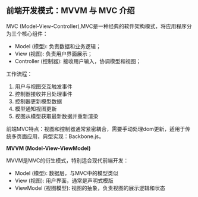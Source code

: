 ## 前端开发模式：MVVM 与 MVC 介绍

MVC (Model-View-Controller),MVC是一种经典的软件架构模式，将应用程序分为三个核心组件：
- Model (模型): 负责数据和业务逻辑；
- View (视图): 负责用户界面展示；
- Controller (控制器): 接收用户输入，协调模型和视图；

工作流程：
1. 用户与视图交互触发事件
2. 控制器接收并且处理事件
3. 控制器更新模型数据
4. 模型通知视图更新
5. 视图从模型获取最新数据并重新渲染

前端MVC特点：视图和控制器通常紧密耦合，需要手动处理dom更新，适用于传统多页面应用，典型实现：Backbone.js。

**MVVM (Model-View-ViewModel)**

MVVM是MVC的衍生模式，特别适合现代前端开发：
- Model (模型): 数据层，与MVC中的模型类似
- View (视图): 用户界面，通常是声明式模版
- ViewModel (视图模型):  视图的抽象，负责视图的展示逻辑和状态
